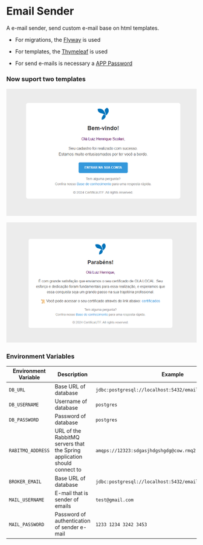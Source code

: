 # Email Sender

A e-mail sender, send custom e-mail base on html templates.

- For migrations, the [Flyway]( https://documentation.red-gate.com/fd/getting-started-with-flyway-184127223.html) is used 
- For templates, the [Thymeleaf]( https://docs.spring.io/spring-framework/reference/web/webmvc-view/mvc-thymeleaf.html ) is used 

- For send e-mails is necessary a [APP Password](  https://support.google.com/accounts/answer/185833 )

### Now suport two templates

 ![Welcome]( documentation/images/welcome.png)

 ![Event Finished]( documentation/images/event_finished.png )

### Environment Variables

| Environment Variable | Description | Example |
|----------------------|-------------|---------|
| `DB_URL` | Base URL of database | `jdbc:postgresql://localhost:5432/email-sender` |
| `DB_USERNAME` | Username of database | `postgres` |
| `DB_PASSWORD` | Password of database | `postgres` |
| `RABITMQ_ADDRESS` | URL of the RabbitMQ servers that the Spring application should connect to | `amqps://12323:sdgasjhdgshgdg@cow.rmq2.cloudamqp.com/12323` |
| `BROKER_EMAIL` | Base URL of database | `jdbc:postgresql://localhost:5432/email-sender` |
| `MAIL_USERNAME` | E-mail that is sender of emails | `test@gmail.com` |
| `MAIL_PASSWORD` | Password of authentication of sender e-mail | `1233 1234 3242 3453` |

